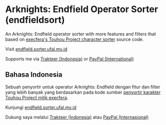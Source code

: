 # Arknights: Endfield Operator Sorter (endfieldsort)
An Arknights: Endfield operator sorter with more features and filters that based on [execfera's Touhou Project character sorter](https://tohosort.frelia.my/) source code.

Visit [endfield.sorter.ufal.my.id](https://endfield.sorter.ufal.my.id/)

Supports me via [Trakteer (Indonesia)](https://trakteer.id/ufalsalman/tip) or [PayPal (International)](https://paypal.me/ufalsalman)

## Bahasa Indonesia

Sebuah penyortir untuk operator Arknights: Endfield dengan fitur dan filter yang lebih banyak yang berdasarkan pada kode sumber [penyortir karakter Touhou Project milik execfera](https://tohosort.frelia.my/).

Kunjungi [endfield.sorter.ufal.my.id](https://endfield.sorter.ufal.my.id/)

Dukung saya melalui [Trakteer (Indonesia)](https://trakteer.id/ufalsalman/tip) atau [PayPal (Internasional)](https://paypal.me/ufalsalman)